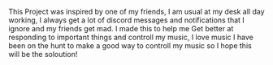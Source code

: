 This Project was inspired by one of my friends, I am usual at my desk all day working, I always get a lot of discord messages and notifications that I ignore and my friends get mad.
I made this to help me Get better at responding to important things and controll my music, I love music I have been on the hunt to make a good way to controll my music so I hope this will be the soloution!
